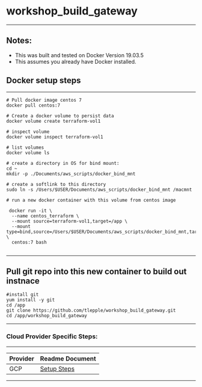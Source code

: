# workshop_build_gateway
---

Notes:
---
*  This was built and tested on Docker Version 19.03.5
*  This assumes you already have Docker installed.

## Docker setup steps
---

```
# Pull docker image centos 7
docker pull centos:7

# Create a docker volume to persist data
docker volume create terraform-vol1

# inspect volume
docker volume inspect terraform-vol1

# list volumes
docker volume ls

# create a directory in OS for bind mount:
cd ~
mkdir -p ./Documents/aws_scripts/docker_bind_mnt

# create a softlink to this directory
sudo ln -s /Users/$USER/Documents/aws_scripts/docker_bind_mnt /macmnt

# run a new docker container with this volume from centos image

 docker run -it \
  --name centos_terraform \
  --mount source=terraform-vol1,target=/app \
  --mount type=bind,source=/Users/$USER/Documents/aws_scripts/docker_bind_mnt,target=/macmnt \
  centos:7 bash
  
```


---
## Pull git repo into this new container to build out instnace

```
#install git
yum install -y git
cd /app
git clone https://github.com/tlepple/workshop_build_gateway.git
cd /app/workshop_build_gateway
```
---
### Cloud Provider Specific Steps:
---

| Provider         | Readme Document  |
| ---------------- | ---------------- |
| GCP              | [Setup Steps](./gcp_readme.md)|

---

